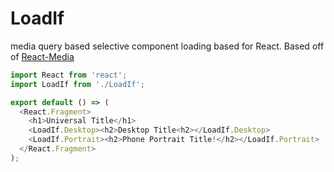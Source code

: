 # LoadIf
media query based selective component loading based for React. 
Based off of [React-Media](https://github.com/reacttraining/react-media)


```js
import React from 'react';
import LoadIf from './LoadIf';

export default () => (
  <React.Fragment>
    <h1>Universal Title</h1>
    <LoadIf.Desktop><h2>Desktop Title<h2></LoadIf.Desktop>
    <LoadIf.Portrait><h2>Phone Portrait Title!</h2></LoadIf.Portrait>
  </React.Fragment>
);
```
